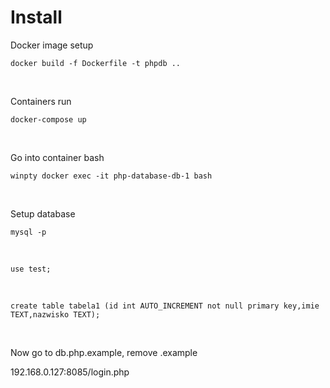 # Install <br>
Docker image setup<br>
```
docker build -f Dockerfile -t phpdb .. 
```

<br>

Containers run

```
docker-compose up
```

<br>

Go into container bash 

```
winpty docker exec -it php-database-db-1 bash 
```

<br>

Setup database

```
mysql -p
```

<br>

```
use test; 
```

<br>

```
create table tabela1 (id int AUTO_INCREMENT not null primary key,imie TEXT,nazwisko TEXT);
```

<br>

Now go to db.php.example, remove .example 

192.168.0.127:8085/login.php
